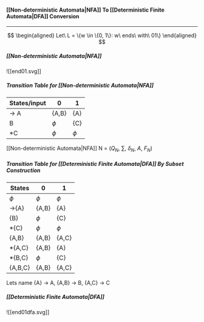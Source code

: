 #### [[Non-deterministic Automata|NFA]] To [[Deterministic Finite Automata|DFA]] Conversion
---
$$
\begin{aligned}
Let\ L = \{w \in \{0, 1\}: w\ ends\ with\ 01\}
\end{aligned}
$$

##### [[Non-deterministic Automata|NFA]]

![[end01.svg]]
##### Transition Table for [[Non-deterministic Automata|NFA]]

States/input | 0 | 1 
---| ---| --- 
-> A | {A,B}| {A}
B| $\phi$ | {C}
\*C | $\phi$ | $\phi$

[[Non-deterministic Automata|NFA]] N = ($Q_N$, $\sum$, $\delta_N$, $A$, $F_N$)


##### Transition Table for [[Deterministic Finite Automata|DFA]] By Subset Construction
States | 0 | 1
---| --- | ---
 $\phi$ | $\phi$ | $\phi$
 ->{A} | {A,B} | {A}
 {B} | $\phi$| {C}
 \*{C} | $\phi$ | $\phi$
 {A,B} | {A,B} | {A,C}
 \*{A,C} | {A,B} | {A}
 \*{B,C} | $\phi$ | {C}
 {A,B,C} | {A,B} | {A,C} 

Lets name {A} -> A,
{A,B} -> B,
{A,C} -> C

##### [[Deterministic Finite Automata|DFA]]
![[end01dfa.svg]]
